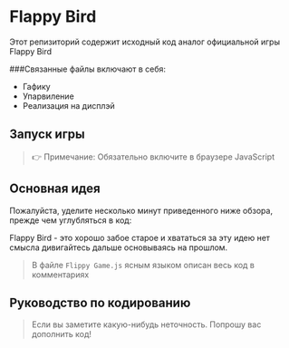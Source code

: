 # Flappy Bird

Этот репизиторий содержит исходный код аналог официальной игры Flappy Bird

###Связанные файлы включают в себя:

* Гафику
* Упарвиление
* Реализация на дисплэй

## Запуск игры

> 👉 Примечание: Обязательно включите в браузере JavaScript

## Основная идея

Пожалуйста, уделите несколько минут приведенного ниже обзора, прежде чем углубляться в код:

Flappy Bird - это хорошо забое старое и хвататься за эту идею нет смысла дивигайтесь дальше основываясь на прошлом.

> В файле `Flippy Game.js` ясным языком описан весь код в комментариях

## Руководство по кодированию

> Если вы заметите какую-нибудь неточность. Попрошу вас дополнить код!
